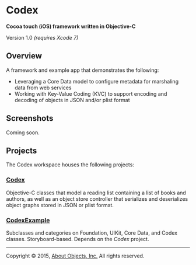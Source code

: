 # Codex
**Cocoa touch (iOS) framework written in Objective-C**

Version 1.0 *(requires Xcode 7)*

## Overview
A framework and example app that demonstrates the following:

* Leveraging a Core Data model to configure metadata for marshaling data from web services
* Working with Key-Value Coding (KVC) to support encoding and decoding of objects in JSON and/or plist format

## Screenshots

Coming soon.

<!--![](Screenshots/reading-list.png)-->
<!--<span style="width: 36px;">&nbsp;&nbsp;&nbsp;<span>-->
<!--![](Screenshots/swiped-cell.png)-->
<!--<span style="width: 36px;">&nbsp;&nbsp;&nbsp;<span>-->
<!--![](Screenshots/action-sheet.png)-->
<!--<span style="width: 36px;">&nbsp;&nbsp;&nbsp;<span>-->
<!--![](Screenshots/book-detail.png)-->

## Projects

The Codex workspace houses the following projects:

### [Codex](https://github.com/AboutObjectsTraining/Codex/tree/master/Codex)

Objective-C classes that model a reading list containing a list of books and authors, as well as an object store controller that serializes and deserializes object graphs stored in JSON or plist format.

### [CodexExample](https://github.com/AboutObjectsTraining/Codex/tree/master/CodexExample)

Subclasses and categories on Foundation, UIKit, Core Data, and Codex classes. Storyboard-based. Depends on the *Codex* project.
 
---

Copyright &copy; 2015, [About Objects, Inc.](http://www.aboutobjects.com) All rights reserved. 